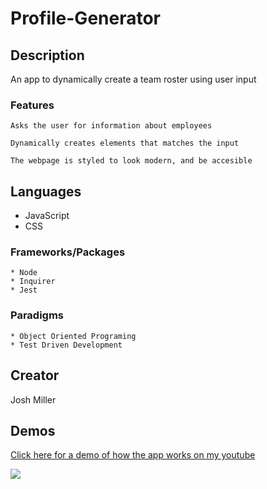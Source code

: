 # Profile-Generator

## Description

  An app to dynamically create a team roster using user input
  
  ### Features
    Asks the user for information about employees
    
    Dynamically creates elements that matches the input
    
    The webpage is styled to look modern, and be accesible
  
## Languages
  * JavaScript
  * CSS
  ### Frameworks/Packages
    * Node
    * Inquirer
    * Jest
  ### Paradigms
    * Object Oriented Programing
    * Test Driven Development
  
## Creator

Josh Miller

## Demos

[Click here for a demo of how the app works on my youtube](https://www.youtube.com/watch?v=K7mRb-NYkA0&t=2s)

![](https://github.com/sithSlave/profile-generator/blob/main/demo-gifs/profile-generator-tests.gif)
